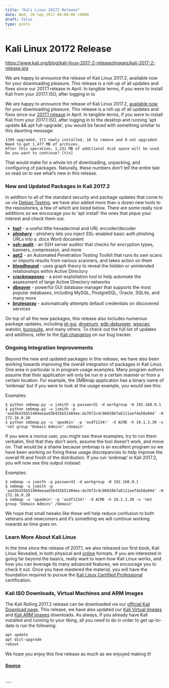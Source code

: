 ```yaml
---
title: "Kali Linux 20172 Release"
date: Wed, 20 Sep 2017 00:00:00 +0000
draft: false
type: posts
---
```

# Kali Linux 20172 Release

https://www.kali.org/blog/kali-linux-2017-2-release/images/kali-2017-2-release.jpg



We are happy to announce the release of Kali Linux 2017.2, available now for your downloading pleasure. This release is a roll-up of all updates and fixes since our 2017.1 release in April. In tangible terms, if you were to install Kali from your 2017.1 ISO, after logging in to

We are happy to announce the release of Kali Linux 2017.2, [available now](https://www.kali.org/get-kali/) for your downloading pleasure. This release is a roll-up of all updates and fixes since our [2017.1 release](https://www.kali.org/blog/kali-linux-2017-1-release/) in April. In tangible terms, if you were to install Kali from your 2017.1 ISO, after logging in to the desktop and running ‘apt update && apt full-upgrade’, you would be faced with something similiar to this daunting message:

```plain
1399 upgraded, 171 newly installed, 16 to remove and 0 not upgraded.
Need to get 1,477 MB of archives.
After this operation, 1,231 MB of additional disk space will be used.
Do you want to continue? [Y/n]
```

That would make for a whole lot of downloading, unpacking, and configuring of packages. Naturally, these numbers don’t tell the entire tale so read on to see what’s new in this release.

### New and Updated Packages in Kali 2017.2

In addition to all of the standard security and package updates that come to us via [Debian Testing](https://wiki.debian.org/DebianTesting), we have also added more than a dozen new tools to the repositories, a few of which are listed below. There are some really nice additions so we encourage you to ‘apt install’ the ones that pique your interest and check them out.

-   **[hurl](https://github.com/fnord0/hURL)** - a useful little hexadecimal and URL encoder/decoder
-   **[phishery](https://github.com/ryhanson/phishery)** - phishery lets you inject SSL-enabled basic auth phishing URLs into a .docx Word document
-   **[ssh-audit](https://github.com/arthepsy/ssh-audit)** - an SSH server auditor that checks for encryption types, banners, compression, and more
-   **[apt2](https://www.kali.org/docs/tools/removed-tools/)** - an Automated Penetration Testing Toolkit that runs its own scans or imports results from various scanners, and takes action on them
-   **[bloodhound](https://github.com/BloodHoundAD/BloodHound)** - uses graph theory to reveal the hidden or unintended relationships within Active Directory
-   **[crackmapexec](https://github.com/byt3bl33d3r/CrackMapExec)** - a post-exploitation tool to help automate the assessment of large Active Directory networks
-   **[dbeaver](https://dbeaver.io/)** - powerful GUI database manager that supports the most popular databases, including MySQL, PostgreSQL, Oracle, SQLite, and many more
-   **[brutespray](https://github.com/x90skysn3k/brutespray)** - automatically attempts default credentials on discovered services

On top of all the new packages, this release also includes numerous package updates, including [jd-gui](https://www.kali.org/tools/jd-gui/), [dnsenum](https://www.kali.org/tools/dnsenum/), [edb-debugger](https://www.kali.org/tools/edb-debugger/), [wpscan](https://www.kali.org/tools/wpscan/), watobo, [burpsuite](https://www.kali.org/tools/burpsuite/), and many others. To check out the full list of updates and additions, refer to the [Kali changelog](https://bugs.kali.org/changelog_page.php) on our bug tracker.

### Ongoing Integration Improvements

Beyond the new and updated packages in this release, we have also been working towards improving the overall integration of packages in Kali Linux. One area in particular is in program usage examples. Many program authors assume that their application will only be run in a certain manner or from a certain location. For example, the SMBmap application has a binary name of ‘smbmap’ but if you were to look at the usage example, you would see this:

Examples:

```console
$ python smbmap.py -u jsmith -p password1 -d workgroup -H 192.168.0.1
$ python smbmap.py -u jsmith -p 'aad3b435b51404eeaad3b435b51404ee:da76f2c4c96028b7a6111aef4a50a94d' -H 172.16.0.20
$ python smbmap.py -u 'apadmin' -p 'asdf1234!' -d ACME -h 10.1.3.30 -x 'net group "Domain Admins" /domain'
```

If you were a novice user, you might see these examples, try to run them verbatim, find that they don’t work, assume the tool doesn’t work, and move on. That would be a shame because smbmap is an excellent program so we have been working on fixing these usage discrepancies to help improve the overall fit and finish of the distribution. If you run ‘smbmap’ in Kali 2017.2, you will now see this output instead:

Examples:

```console
$ smbmap -u jsmith -p password1 -d workgroup -H 192.168.0.1
$ smbmap -u jsmith -p 'aad3b435b51404eeaad3b435b51404ee:da76f2c4c96028b7a6111aef4a50a94d' -H 172.16.0.20
$ smbmap -u 'apadmin' -p 'asdf1234!' -d ACME -h 10.1.3.30 -x 'net group "Domain Admins" /domain'
```

We hope that small tweaks like these will help reduce confusion to both veterans and newcomers and it’s something we will continue working towards as time goes on.

### Learn More About Kali Linux

In the time since the release of 2017.1, we also released our first book, Kali Linux Revealed, in both physical and [online](https://kali.training/) formats. If you are interested in going far beyond the basics, really want to learn how Kali Linux works, and how you can leverage its many advanced features, we encourage you to check it out. Once you have mastered the material, you will have the foundation required to pursue the [Kali Linux Certified Professional](https://web.archive.org/web/20220129202701/https://home.pearsonvue.com/kali) certification.

### Kali ISO Downloads, Virtual Machines and ARM Images

The Kali Rolling 2017.2 release can be downloaded via our [official Kali Download page](https://www.kali.org/get-kali/). This release, we have also updated our [Kali Virtual Images](https://www.kali.org/get-kali/#kali-vm) and [Kali ARM Images](https://www.kali.org/get-kali/#kali-arm) downloads. As always, if you already have Kali installed and running to your liking, all you need to do in order to get up-to-date is run the following:

```sh
apt update
apt dist-upgrade
reboot
```

We hope you enjoy this fine release as much as we enjoyed making it!

#### [Source](https://www.kali.org/blog/kali-linux-2017-2-release/)

<br/>
---

